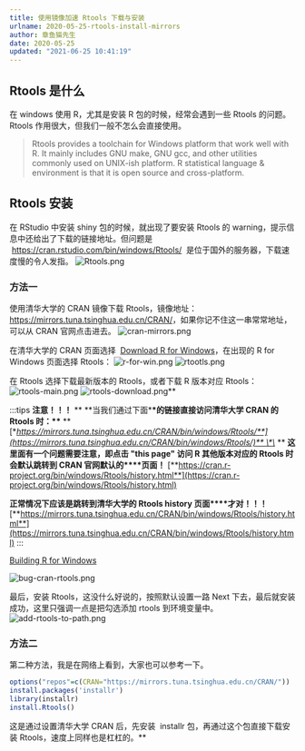 ```yaml
---
title: 使用镜像加速 Rtools 下载与安装
urlname: 2020-05-25-rtools-install-mirrors
author: 章鱼猫先生
date: 2020-05-25
updated: "2021-06-25 10:41:19"
---
```


## Rtools 是什么

在 windows 使用 R，尤其是安装 R 包的时候，经常会遇到一些 Rtools 的问题。Rtools 作用很大，但我们一般不怎么会直接使用。

> Rtools provides a toolchain for Windows platform that work well with R. It mainly includes GNU make, GNU gcc, and other utilities commonly used on UNIX-ish platform. R statistical language & environment is that it is open source and cross-platform.

## Rtools 安装

在 RStudio 中安装 shiny 包的时候，就出现了要安装 Rtools 的 warning，提示信息中还给出了下载的链接地址。但问题是  <https://cran.rstudio.com/bin/windows/Rtools/>  是位于国外的服务器，下载速度慢的令人发指。
![Rtools.png](https://shub.weiyan.tech/yuque/elog-cookbook-img/FlFdrUE7yY-fxOa_xV4JL1njI0nP.png)

### 方法一

使用清华大学的 CRAN 镜像下载 Rtools，镜像地址：<https://mirrors.tuna.tsinghua.edu.cn/CRAN/>，如果你记不住这一串常常地址，可以从 CRAN 官网点击进去。
![cran-mirrors.png](https://shub.weiyan.tech/yuque/elog-cookbook-img/Fh9lDB_tIj_d10FyEu489TCJYQgD.png)

在清华大学的 CRAN 页面选择  [Download R for Windows](https://mirrors.tuna.tsinghua.edu.cn/CRAN/bin/windows/)，在出现的 R for Windows 页面选择 Rtools：
![r-for-win.png](https://shub.weiyan.tech/yuque/elog-cookbook-img/FvVvo41dX4Ii00yCL-vrbouQDjYJ.png)
![rtootls.png](https://shub.weiyan.tech/yuque/elog-cookbook-img/FohxkjxwTpndCpbuN04GLyZIZe5Q.png)

在 Rtools 选择下载最新版本的 Rtools，或者下载 R 版本对应 Rtools：
![rtools-main.png](https://shub.weiyan.tech/yuque/elog-cookbook-img/FoJQZqNUIiZ7D5K2m7VZnY5OpzNu.png)
![rtools-download.png](https://shub.weiyan.tech/yuque/elog-cookbook-img/FouJ2qmcRIHkGPhHtEdgtacDQec7.png)\*\*

:::tips
**注意！！！**
\*\*
\*\*当我们通过下面\***\*的链接直接访问清华大学 CRAN 的 Rtools 时：\*\*** **[**https://mirrors.tuna.tsinghua.edu.cn/CRAN/bin/windows/Rtools/**](https://mirrors.tuna.tsinghua.edu.cn/CRAN/bin/windows/Rtools/)** \*\*
\*\*
**这里面有一个问题需要注意，即点击 "this page" 访问 R 其他版本对应的 Rtools 时会默认跳转到 CRAN 官网默认的\*\*\*\*页面！**
[**https://cran.r-project.org/bin/windows/Rtools/history.html**](https://cran.r-project.org/bin/windows/Rtools/history.html)

**正常情况下应该是跳转到清华大学的 Rtools history 页面\*\*\*\*才对！！！**
[**https://mirrors.tuna.tsinghua.edu.cn/CRAN/bin/windows/Rtools/history.html**](https://mirrors.tuna.tsinghua.edu.cn/CRAN/bin/windows/Rtools/history.html)
:::

[Building R for Windows](https://mirrors.tuna.tsinghua.edu.cn/CRAN/bin/windows/Rtools/history.html)

![bug-cran-rtools.png](https://shub.weiyan.tech/yuque/elog-cookbook-img/FstA08MbJIAHF0uIfZD7i-ZYGVrU.png)

最后，安装 Rtools，这没什么好说的，按照默认设置一路 Next 下去，最后就安装成功，这里只强调一点是把勾选添加 rtools 到环境变量中。
![add-rtools-to-path.png](https://shub.weiyan.tech/yuque/elog-cookbook-img/FsJDVwIrbX-Bi9RkRtqzJ7TI3fMm.png)

### 方法二

第二种方法，我是在网络上看到，大家也可以参考一下。

```r
options("repos"=c(CRAN="https://mirrors.tuna.tsinghua.edu.cn/CRAN/"))
install.packages('installr')
library(installr)
install.Rtools()
```

这是通过设置清华大学 CRAN 后，先安装  installr 包，再通过这个包直接下载安装 Rtools，速度上同样也是杠杠的。\*\*

